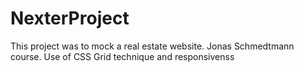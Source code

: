# NexterProject
This project was to mock a real estate website.
Jonas Schmedtmann course. Use of CSS Grid technique and responsivenss
